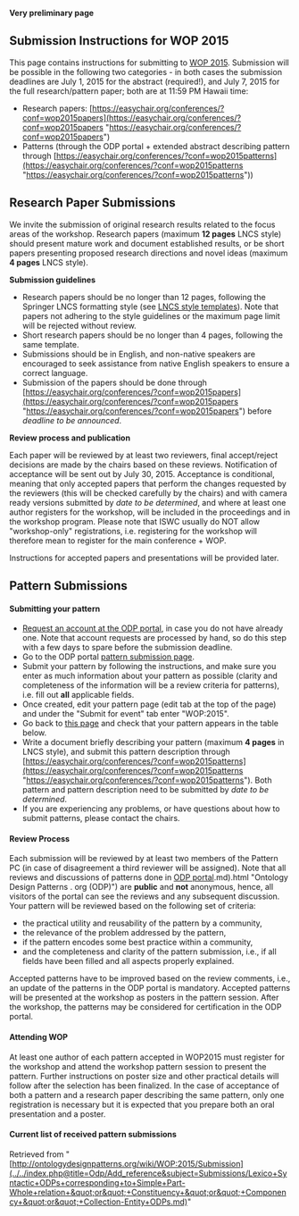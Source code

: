 __Very preliminary page__



##   Submission Instructions for WOP 2015


This page contains instructions for submitting to [WOP 2015](../../WOP/2015.md "WOP:2015"). Submission will be possible in the following two categories - in both cases the submission deadlines are July 1, 2015 for the abstract (required!), and July 7, 2015 for the full research/pattern paper; both are at 11:59 PM Hawaii time:



* Research papers: [https://easychair.org/conferences/?conf=wop2015papers](https://easychair.org/conferences/?conf=wop2015papers "https://easychair.org/conferences/?conf=wop2015papers")
* Patterns (through the ODP portal + extended abstract describing pattern through [https://easychair.org/conferences/?conf=wop2015patterns](https://easychair.org/conferences/?conf=wop2015patterns "https://easychair.org/conferences/?conf=wop2015patterns"))


##   Research Paper Submissions


We invite the submission of original research results related to the focus areas of the workshop. Research papers (maximum __12 pages__ LNCS style) should present mature work and document established results, or be short papers presenting proposed research directions and novel ideas (maximum __4 pages__ LNCS style).


__Submission guidelines__



* Research papers should be no longer than 12 pages, following the Springer LNCS formatting style (see [LNCS style templates](http://www.springer.com/computer/lncs?SGWID=0-164-6-793341-0 "http://www.springer.com/computer/lncs?SGWID=0-164-6-793341-0")). Note that papers not adhering to the style guidelines or the maximum page limit will be rejected without review.
* Short research papers should be no longer than 4 pages, following the same template.
* Submissions should be in English, and non-native speakers are encouraged to seek assistance from native English speakers to ensure a correct language.
* Submission of the papers should be done through [https://easychair.org/conferences/?conf=wop2015papers](https://easychair.org/conferences/?conf=wop2015papers "https://easychair.org/conferences/?conf=wop2015papers") before _deadline to be announced_.


__Review process and publication__


Each paper will be reviewed by at least two reviewers, final accept/reject decisions are made by the chairs based on these reviews. Notification of acceptance will be sent out by July 30, 2015. Acceptance is conditional, meaning that only accepted papers that perform the changes requested by the reviewers (this will be checked carefully by the chairs) and with camera ready versions submitted by _date to be determined_, and where at least one author registers for the workshop, will be included in the proceedings and in the workshop program. Please note that ISWC usually do NOT allow "workshop-only" registrations, i.e. registering for the workshop will therefore mean to register for the main conference + WOP.


Instructions for accepted papers and presentations will be provided later.



##   Pattern Submissions


####   Submitting your pattern


* [Request an account at the ODP portal](http://ontologydesignpatterns.org/wiki/Special:RequestAccount "Special:RequestAccount"), in case you do not have already one. Note that account requests are processed by hand, so do this step with a few days to spare before the submission deadline.
* Go to the ODP portal  [pattern submission page](../../Submissions/SubmitAPattern.md "Submissions:SubmitAPattern").
* Submit your pattern by following the instructions, and make sure you enter as much information about your pattern as possible (clarity and completeness of the information will be a review criteria for patterns), i.e. fill out __all__ applicable fields.
* Once created, edit your pattern page (edit tab at the top of the page) and under the "Submit for event" tab enter "WOP:2015".
* Go back to  [this page](../../index.php@title=Odp/Add_reference&subject=Submissions/Lexico+Syntactic+ODPs+corresponding+to+Simple+Part-Whole+relation+&quot;or&quot;+Constituency+&quot;or&quot;+Componency+&quot;or&quot;+Collection-Entity+ODPs.md#Pattern_Submissions "WOP:2015/Submission") and check that your pattern appears in the table below.
* Write a document briefly describing your pattern (maximum __4 pages__ in LNCS style), and submit this pattern description through [https://easychair.org/conferences/?conf=wop2015patterns](https://easychair.org/conferences/?conf=wop2015patterns "https://easychair.org/conferences/?conf=wop2015patterns"). Both pattern and pattern description need to be submitted by _date to be determined_.
* If you are experiencing any problems, or have questions about how to submit patterns, please contact the chairs.


####   Review Process


Each submission will be reviewed by at least two members of the Pattern PC (in case of disagreement a third reviewer will be assigned). Note that all reviews and discussions of patterns done in  [ODP portal](../../Ontology_Design_Patterns_._org_(ODP).md).md).html "Ontology Design Patterns . org (ODP)") are __public__ and __not__ anonymous, hence, all visitors of the portal can see the reviews and any subsequent discussion. Your pattern will be reviewed based on the following set of criteria:



* the practical utility and reusability of the pattern by a community,
* the relevance of the problem addressed by the pattern,
* if the pattern encodes some best practice within a community,
* and the completeness and clarity of the pattern submission, i.e., if all fields have been filled and all aspects properly explained.


Accepted patterns have to be improved based on the review comments, i.e., an update of the patterns in the ODP portal is mandatory. Accepted patterns will be presented at the workshop as posters in the pattern session. After the workshop, the patterns may be considered for certification in the ODP portal.



####   Attending WOP


At least one author of each pattern accepted in WOP2015 must register for the workshop and attend the workshop pattern session to present the pattern. 
Further instructions on poster size and other practical details will follow after the selection has been finalized. 
In the case of acceptance of both a pattern and a research paper describing the same pattern, only one registration is necessary but it is expected that you prepare both an oral presentation and a poster.



####   Current list of received pattern submissions




Retrieved from "[http://ontologydesignpatterns.org/wiki/WOP:2015/Submission](../../index.php@title=Odp/Add_reference&subject=Submissions/Lexico+Syntactic+ODPs+corresponding+to+Simple+Part-Whole+relation+&quot;or&quot;+Constituency+&quot;or&quot;+Componency+&quot;or&quot;+Collection-Entity+ODPs.md)"